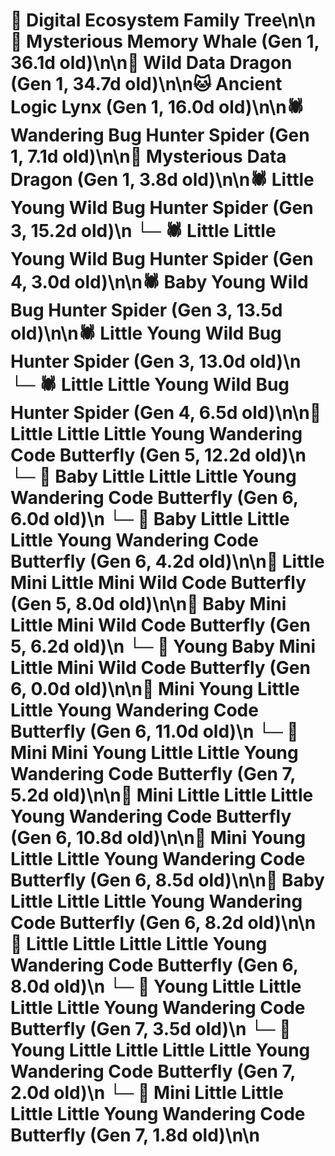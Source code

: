 # 🌳 Digital Ecosystem Family Tree\n\n🐋 Mysterious Memory Whale (Gen 1, 36.1d old)\n\n🐉 Wild Data Dragon (Gen 1, 34.7d old)\n\n🐱 Ancient Logic Lynx (Gen 1, 16.0d old)\n\n🕷️ Wandering Bug Hunter Spider (Gen 1, 7.1d old)\n\n🐉 Mysterious Data Dragon (Gen 1, 3.8d old)\n\n🕷️ Little Young Wild Bug Hunter Spider (Gen 3, 15.2d old)\n  └─ 🕷️ Little Little Young Wild Bug Hunter Spider (Gen 4, 3.0d old)\n\n🕷️ Baby Young Wild Bug Hunter Spider (Gen 3, 13.5d old)\n\n🕷️ Little Young Wild Bug Hunter Spider (Gen 3, 13.0d old)\n  └─ 🕷️ Little Little Young Wild Bug Hunter Spider (Gen 4, 6.5d old)\n\n🦋 Little Little Little Young Wandering Code Butterfly (Gen 5, 12.2d old)\n  └─ 🦋 Baby Little Little Little Young Wandering Code Butterfly (Gen 6, 6.0d old)\n  └─ 🦋 Baby Little Little Little Young Wandering Code Butterfly (Gen 6, 4.2d old)\n\n🦋 Little Mini Little Mini Wild Code Butterfly (Gen 5, 8.0d old)\n\n🦋 Baby Mini Little Mini Wild Code Butterfly (Gen 5, 6.2d old)\n  └─ 🦋 Young Baby Mini Little Mini Wild Code Butterfly (Gen 6, 0.0d old)\n\n🦋 Mini Young Little Little Young Wandering Code Butterfly (Gen 6, 11.0d old)\n  └─ 🦋 Mini Mini Young Little Little Young Wandering Code Butterfly (Gen 7, 5.2d old)\n\n🦋 Mini Little Little Little Young Wandering Code Butterfly (Gen 6, 10.8d old)\n\n🦋 Mini Young Little Little Young Wandering Code Butterfly (Gen 6, 8.5d old)\n\n🦋 Baby Little Little Little Young Wandering Code Butterfly (Gen 6, 8.2d old)\n\n🦋 Little Little Little Little Young Wandering Code Butterfly (Gen 6, 8.0d old)\n  └─ 🦋 Young Little Little Little Little Young Wandering Code Butterfly (Gen 7, 3.5d old)\n  └─ 🦋 Young Little Little Little Little Young Wandering Code Butterfly (Gen 7, 2.0d old)\n  └─ 🦋 Mini Little Little Little Little Young Wandering Code Butterfly (Gen 7, 1.8d old)\n\n